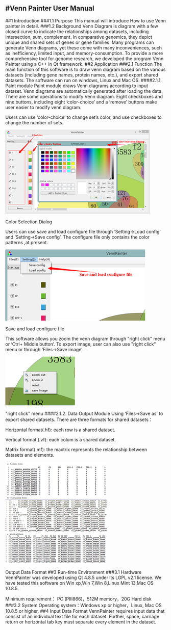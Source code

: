#Venn Painter User Manual
---
##1 Introduction
###1.1 Purpose
This manual will introduce How to use Venn painter in detail.
###1.2 Background
Venn Diagram is diagram with a few closed curve to indicate the relationships among datasets, including intersection, sum, complement. In comparative genomics, they depict unique and shared sets of genes or gene families. Many programs can generate Venn diagrams, yet these come with many inconveniences, such as inefficiency, limited input, and memory-consumption. To provide a more comprehensive tool for genome research, we developed the program Venn Painter using a C++ in Qt framework.
##2 Application
###2.1 Function
The main function of this software is to draw venn diagram based on the various datasets (including gene names, protein names, etc.), and export shared datasets. The software can run on windows, Linux and Mac OS.
####2.1.1. Paint module
Paint module draws Venn diagrams according to input dataset. Venn diagrams are automatically generated after loading the data. There are some operations to modify Venn diagram. Eight checkboxes and nine buttons, including eight ‘color-choice’ and a ‘remove’ buttons make user easier to modify venn diagram.

Users can use ‘color-choice’ to change set’s color, and use checkboxes to change the number of sets.
 
![Color Selection Dialog](PNGfigures/ColorSelectionDialog.png) 

Color Selection Dialog

Users can use save and load configure file through ‘Setting->Load config’ and ‘Setting->Save config’. The configure file only contains the color patterns ,at present.
 
![Save and load configure file](PNGfigures/Saveandloadconfigurefile.png)

Save and load configure file

This software allows you zoom the venn diagram through "right click" menu or ‘Ctrl+ Middle button’. To export image, user can also use "right click" menu or through ‘Files->Save image’
 
!["right click" menu](PNGfigures/rightclickmenu.png)

"right click" menu
####2.1.2. Data Output Module
Using ‘Files->Save as’ to export shared datasets. There are three formats for shared datasets：

Horizontal format(.hf): each row is a shared dataset.

Vertical format (.vf): each colum is a shared dataset.

Matrix format(.mf): the maxtrix represents the relationship between datasets and elements. 
 
![Output Data Format](PNGfigures/OutputDataFormat.png)

Output Data Format
##3 Run-time Environment
###3.1 Hardware
VennPainter was developed using Qt 4.8.5 under its LGPL v2.1 license. We have tested this software on Win xp,Win 7,Win 8,Linux Mint 13,Mac OS 10.8.5.

Minimum requirement： PC (PIII866)，512M memory，20G Hard disk
###3.2 System
Operating system：Windows xp or higher，Linux, Mac OS 10.8.5 or higher.
##4 Input Data Format
VennPainter requires input data that consist of an individual text file for each dataset. Further, space, carriage return or horizontal tab key must separate every element in the dataset.


